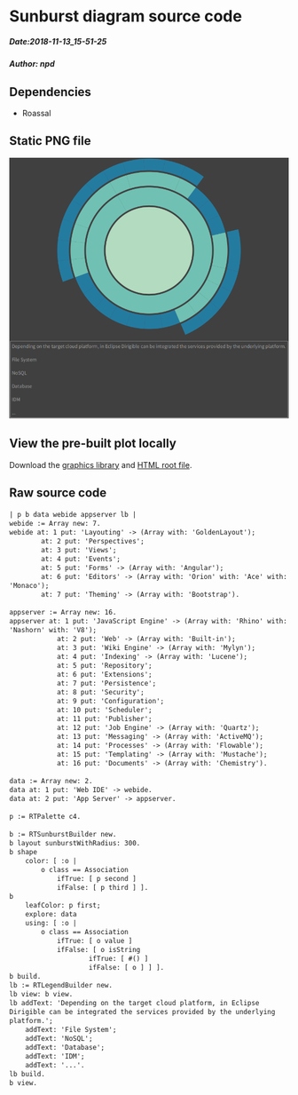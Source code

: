# Sunburst diagram source code
##### Date:2018-11-13_15-51-25
##### Author: npd

## Dependencies

* Roassal

## Static PNG file

<img src="DirigibleRuntimeStack.png" alt="Dirigible Runtime Stack" width="900"/>

## View the pre-built plot locally

Download the [graphics library][roassal] and [HTML root file][sunburst].

## Raw source code

```
| p b data webide appserver lb |
webide := Array new: 7.
webide at: 1 put: 'Layouting' -> (Array with: 'GoldenLayout');
        at: 2 put: 'Perspectives';
        at: 3 put: 'Views';
        at: 4 put: 'Events';
        at: 5 put: 'Forms' -> (Array with: 'Angular');
        at: 6 put: 'Editors' -> (Array with: 'Orion' with: 'Ace' with: 'Monaco');
        at: 7 put: 'Theming' -> (Array with: 'Bootstrap').

appserver := Array new: 16.
appserver at: 1 put: 'JavaScript Engine' -> (Array with: 'Rhino' with: 'Nashorn' with: 'V8');
            at: 2 put: 'Web' -> (Array with: 'Built-in');
            at: 3 put: 'Wiki Engine' -> (Array with: 'Mylyn');
            at: 4 put: 'Indexing' -> (Array with: 'Lucene');
            at: 5 put: 'Repository';
            at: 6 put: 'Extensions';
            at: 7 put: 'Persistence';
            at: 8 put: 'Security';
            at: 9 put: 'Configuration';
            at: 10 put: 'Scheduler';
            at: 11 put: 'Publisher';
            at: 12 put: 'Job Engine' -> (Array with: 'Quartz');
            at: 13 put: 'Messaging' -> (Array with: 'ActiveMQ');
            at: 14 put: 'Processes' -> (Array with: 'Flowable');
            at: 15 put: 'Templating' -> (Array with: 'Mustache');
            at: 16 put: 'Documents' -> (Array with: 'Chemistry').

data := Array new: 2.
data at: 1 put: 'Web IDE' -> webide.
data at: 2 put: 'App Server' -> appserver.

p := RTPalette c4.

b := RTSunburstBuilder new.
b layout sunburstWithRadius: 300.
b shape
    color: [ :o |
        o class == Association
            ifTrue: [ p second ]
            ifFalse: [ p third ] ].
b
    leafColor: p first;
    explore: data
    using: [ :o |
        o class == Association
            ifTrue: [ o value ]
            ifFalse: [ o isString
                    ifTrue: [ #() ]
                    ifFalse: [ o ] ] ].
b build.
lb := RTLegendBuilder new.
lb view: b view.
lb addText: 'Depending on the target cloud platform, in Eclipse Dirigible can be integrated the services provided by the underlying platform.';
    addText: 'File System';
    addText: 'NoSQL';
    addText: 'Database';
    addText: 'IDM';
    addText: '...'.
lb build.
b view.
```

[//]: # (These are reference links used in the body of this note and get stripped out when the markdown processor does its job. There is no need to format nicely because it shouldn't be seen. Thanks SO - http://stackoverflow.com/questions/4823468/store-comments-in-markdown-syntax)


   [roassal]: <roassal.js>
   [sunburst]: <dirigible_sunburst.html>
